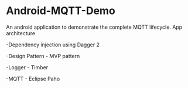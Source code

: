 # Android-MQTT-Demo
An android application to demonstrate the complete MQTT lifecycle.
App architecture

  -Dependency injection using Dagger 2
  
  -Design Pattern - MVP pattern
  
  -Logger - Timber
  
  -MQTT -  Eclipse Paho
  
  
  
  

